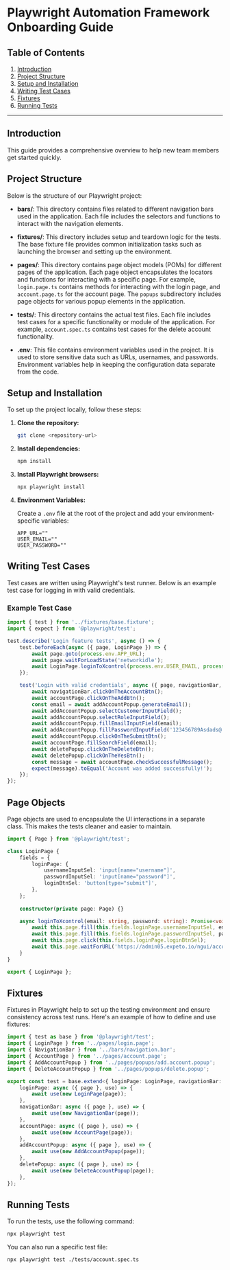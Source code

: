 # Playwright Automation Framework Onboarding Guide

## Table of Contents
1. [Introduction](#introduction)
2. [Project Structure](#project-structure)
3. [Setup and Installation](#setup-and-installation)
4. [Writing Test Cases](#writing-test-cases)
5. [Fixtures](#fixtures)
6. [Running Tests](#running-tests)

---

## Introduction

This guide provides a comprehensive overview to help new team members get started quickly.

## Project Structure

Below is the structure of our Playwright project:

- **bars/**: This directory contains files related to different navigation bars used in the application. Each file includes the selectors and functions to interact with the navigation elements.

- **fixtures/**: This directory includes setup and teardown logic for the tests. The base fixture file provides common initialization tasks such as launching the browser and setting up the environment.

- **pages/**: This directory contains page object models (POMs) for different pages of the application. Each page object encapsulates the locators and functions for interacting with a specific page. For example, `login.page.ts` contains methods for interacting with the login page, and `account.page.ts` for the account page. The `popups` subdirectory includes page objects for various popup elements in the application.

- **tests/**: This directory contains the actual test files. Each file includes test cases for a specific functionality or module of the application. For example, `account.spec.ts` contains test cases for the delete account functionality.

- **.env**: This file contains environment variables used in the project. It is used to store sensitive data such as URLs, usernames, and passwords. Environment variables help in keeping the configuration data separate from the code.

## Setup and Installation

To set up the project locally, follow these steps:

1. **Clone the repository:**

    ```bash
    git clone <repository-url>
    ```

2. **Install dependencies:**

    ```bash
    npm install
    ```

3. **Install Playwright browsers:**

    ```bash
    npx playwright install
    ```

4. **Environment Variables:**

   Create a `.env` file at the root of the project and add your environment-specific variables:

    ```env
    APP_URL=""
    USER_EMAIL=""
    USER_PASSWORD=""
    ```

## Writing Test Cases

Test cases are written using Playwright's test runner. Below is an example test case for logging in with valid credentials.

### Example Test Case

```typescript
import { test } from '../fixtures/base.fixture';
import { expect } from '@playwright/test';

test.describe('Login feature tests', async () => {
    test.beforeEach(async ({ page, LoginPage }) => {
        await page.goto(process.env.APP_URL);
        await page.waitForLoadState('networkidle');
        await LoginPage.loginToXcontrol(process.env.USER_EMAIL, process.env.USER_PASSWORD);
    });

    test('Login with valid credentials', async ({ page, navigationBar, accountPage, addAccountPopup, deletePopup }) => {
        await navigationBar.clickOnTheAccountBtn();
        await accountPage.clickOnTheAddBtn();
        const email = await addAccountPopup.generateEmail();
        await addAccountPopup.selectCustomerInputField();
        await addAccountPopup.selectRoleInputField();
        await addAccountPopup.fillEmailInputField(email);
        await addAccountPopup.fillPasswordInputField('123456789Asdads@');
        await addAccountPopup.clickOnTheSubmitBtn();
        await accountPage.fillSearchField(email);
        await deletePopup.clickOnTheDeleteBtn();
        await deletePopup.clickOnTheYesBtn();
        const message = await accountPage.checkSuccessfulMessage();
        expect(message).toEqual('Account was added successfully!');
    });
});
```

## Page Objects
Page objects are used to encapsulate the UI interactions in a separate class. This makes the tests cleaner and easier to maintain.

```typescript
import { Page } from '@playwright/test';

class LoginPage {
    fields = {
        loginPage: {
            usernameInputSel: 'input[name="username"]',
            passwordInputSel: 'input[name="password"]',
            loginBtnSel: 'button[type="submit"]',
        },
    };
    
    constructor(private page: Page) {}

    async loginToXcontrol(email: string, password: string): Promise<void> {
        await this.page.fill(this.fields.loginPage.usernameInputSel, email);
        await this.page.fill(this.fields.loginPage.passwordInputSel, password);
        await this.page.click(this.fields.loginPage.loginBtnSel);
        await this.page.waitForURL('https://admin05.expeto.io/ngui/accounts');
    }
}

export { LoginPage };
```

## Fixtures
Fixtures in Playwright help to set up the testing environment and ensure consistency across test runs. Here's an example of how to define and use fixtures:

```typescript
import { test as base } from '@playwright/test';
import { LoginPage } from '../pages/login.page';
import { NavigationBar } from '../bars/navigation.bar';
import { AccountPage } from '../pages/account.page';
import { AddAccountPopup } from '../pages/popups/add.account.popup';
import { DeleteAccountPopup } from '../pages/popups/delete.popup';

export const test = base.extend<{ loginPage: LoginPage, navigationBar: NavigationBar, accountPage: AccountPage, addAccountPopup: AddAccountPopup, deletePopup: DeleteAccountPopup }>({
    loginPage: async ({ page }, use) => {
        await use(new LoginPage(page));
    },
    navigationBar: async ({ page }, use) => {
        await use(new NavigationBar(page));
    },
    accountPage: async ({ page }, use) => {
        await use(new AccountPage(page));
    },
    addAccountPopup: async ({ page }, use) => {
        await use(new AddAccountPopup(page));
    },
    deletePopup: async ({ page }, use) => {
        await use(new DeleteAccountPopup(page));
    },
});
```

## Running Tests
To run the tests, use the following command:

```bash
npx playwright test
```

You can also run a specific test file:

```bash
npx playwright test ./tests/account.spec.ts
```


